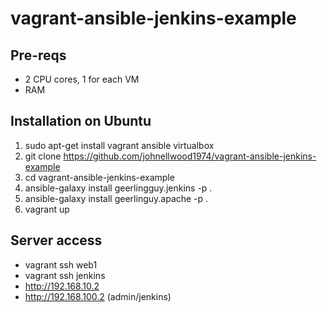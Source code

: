 # vagrant-ansible-jenkins-example

## Pre-reqs
* 2 CPU cores, 1 for each VM
* RAM

## Installation on Ubuntu
1. sudo apt-get install vagrant ansible virtualbox
2. git clone https://github.com/johnellwood1974/vagrant-ansible-jenkins-example
3. cd vagrant-ansible-jenkins-example
4. ansible-galaxy install geerlingguy.jenkins -p .
5. ansible-galaxy install geerlinguy.apache -p .
6. vagrant up

## Server access
* vagrant ssh web1
* vagrant ssh jenkins
* http://192.168.10.2
* http://192.168.100.2 (admin/jenkins)
